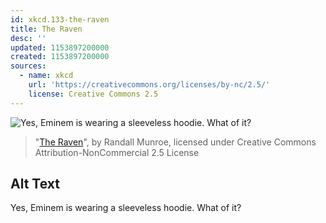 ```yaml
---
id: xkcd.133-the-raven
title: The Raven
desc: ''
updated: 1153897200000
created: 1153897200000
sources:
  - name: xkcd
    url: 'https://creativecommons.org/licenses/by-nc/2.5/'
    license: Creative Commons 2.5
---
```

![Yes, Eminem is wearing a sleeveless hoodie.  What of it?](https://imgs.xkcd.com/comics/the_raven.jpg)
> "[The Raven](https://xkcd.com/133/)", by Randall Munroe, licensed under Creative Commons Attribution-NonCommercial 2.5 License

## Alt Text
Yes, Eminem is wearing a sleeveless hoodie.  What of it?
